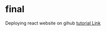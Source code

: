 # final

Deploying react website on gihub [tutorial Link](https://www.youtube.com/watch?v=5I37iVCDUTU)


